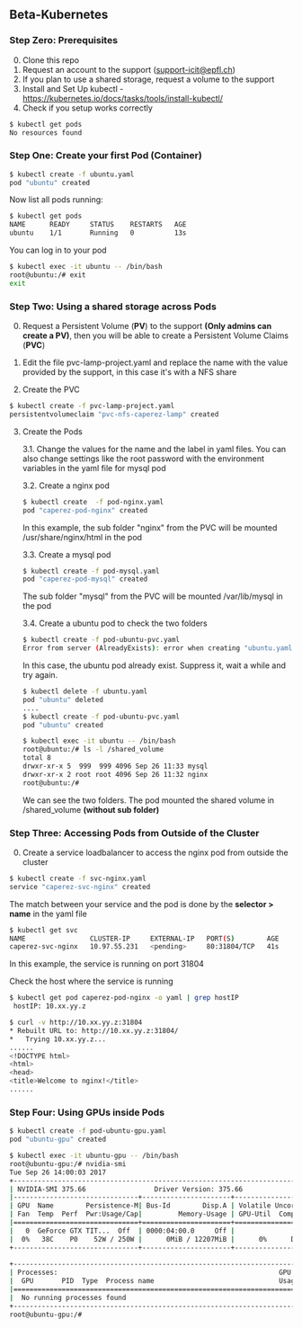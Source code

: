 ## Beta-Kubernetes

### Step Zero: Prerequisites

0. Clone this repo
1. Request an account to the support (support-icit@epfl.ch)
2. If you plan to use a shared storage, request a volume  to the support
3. Install and Set Up kubectl - https://kubernetes.io/docs/tasks/tools/install-kubectl/
4. Check if you setup works correctly
```sh
$ kubectl get pods     
No resources found
```
### Step One: Create your first Pod (Container)
```sh
$ kubectl create -f ubuntu.yaml     
pod "ubuntu" created
```
Now list all pods running:
```sh
$ kubectl get pods
NAME      READY     STATUS    RESTARTS   AGE
ubuntu    1/1       Running   0          13s
```
You can log in to your pod 
```sh
$ kubectl exec -it ubuntu -- /bin/bash
root@ubuntu:/# exit
exit
```
### Step Two: Using a shared storage across Pods
0. Request a Persistent Volume (**PV**) to the support **(Only admins can create a PV)**, then you will be able to create a Persistent Volume Claims (**PVC**)

1. Edit the file pvc-lamp-project.yaml and replace the name with the value provided by the support, in this case it's with a NFS share

2. Create the PVC
```sh
$ kubectl create -f pvc-lamp-project.yaml 
persistentvolumeclaim "pvc-nfs-caperez-lamp" created
```
3. Create the Pods
   
   3.1. Change the values for the name and the label in yaml files. You can also change settings like the root password with the environment variables in the yaml file for mysql pod
   
   3.2. Create a nginx pod
   ```sh
   $ kubectl create  -f pod-nginx.yaml
   pod "caperez-pod-nginx" created
   ``` 
   In this example, the sub folder "nginx" from the PVC will be mounted /usr/share/nginx/html  in the pod
   
   3.3. Create a mysql pod
   ```sh
   $ kubectl create -f pod-mysql.yaml
   pod "caperez-pod-mysql" created
   ```
   The sub folder "mysql" from the PVC will be mounted /var/lib/mysql in the pod
   
   3.4. Create a ubuntu pod to check the two folders
   ```sh
   $ kubectl create -f pod-ubuntu-pvc.yaml
   Error from server (AlreadyExists): error when creating "ubuntu.yaml": object is being deleted: pods "ubuntu" already exists
   ```
   In this case, the ubuntu pod already exist. Suppress it, wait a while and try again.
   ```sh
   $ kubectl delete -f ubuntu.yaml
   pod "ubuntu" deleted
   .... 
   $ kubectl create -f pod-ubuntu-pvc.yaml
   pod "ubuntu" created
   
   $ kubectl exec -it ubuntu -- /bin/bash
   root@ubuntu:/# ls -l /shared_volume
   total 8
   drwxr-xr-x 5  999  999 4096 Sep 26 11:33 mysql
   drwxr-xr-x 2 root root 4096 Sep 26 11:32 nginx
   root@ubuntu:/# 
   ```
   We can see the two folders. The pod mounted the shared volume in /shared_volume **(without sub folder)**
   
### Step Three: Accessing Pods from Outside of the Cluster
0. Create a service loadbalancer to access the nginx pod from outside the cluster
```sh
$ kubectl create -f svc-nginx.yaml
service "caperez-svc-nginx" created
```
The match between your service and the pod is done by the **selector > name** in the yaml file

```sh
$ kubectl get svc          
NAME                CLUSTER-IP     EXTERNAL-IP   PORT(S)        AGE
caperez-svc-nginx   10.97.55.231   <pending>     80:31804/TCP   41s
```
In this example, the service is running on port 31804

Check the host where the service is running
```sh
$ kubectl get pod caperez-pod-nginx -o yaml | grep hostIP
 hostIP: 10.xx.yy.z

$ curl -v http://10.xx.yy.z:31804
* Rebuilt URL to: http://10.xx.yy.z:31804/
*   Trying 10.xx.yy.z...
......
<!DOCTYPE html>
<html>
<head>
<title>Welcome to nginx!</title>
...... 
```

### Step Four: Using GPUs inside Pods
```sh
$ kubectl create -f pod-ubuntu-gpu.yaml 
pod "ubuntu-gpu" created

$ kubectl exec -it ubuntu-gpu -- /bin/bash
root@ubuntu-gpu:/# nvidia-smi                                                                                                                                         
Tue Sep 26 14:00:03 2017       
+-----------------------------------------------------------------------------+
| NVIDIA-SMI 375.66                 Driver Version: 375.66                    |
|-------------------------------+----------------------+----------------------+
| GPU  Name        Persistence-M| Bus-Id        Disp.A | Volatile Uncorr. ECC |
| Fan  Temp  Perf  Pwr:Usage/Cap|         Memory-Usage | GPU-Util  Compute M. |
|===============================+======================+======================|
|   0  GeForce GTX TIT...  Off  | 0000:04:00.0     Off |                  N/A |
|  0%   38C    P0    52W / 250W |      0MiB / 12207MiB |      0%      Default |
+-------------------------------+----------------------+----------------------+
                                                                               
+-----------------------------------------------------------------------------+
| Processes:                                                       GPU Memory |
|  GPU       PID  Type  Process name                               Usage      |
|=============================================================================|
|  No running processes found                                                 |
+-----------------------------------------------------------------------------+
root@ubuntu-gpu:/# 
```
